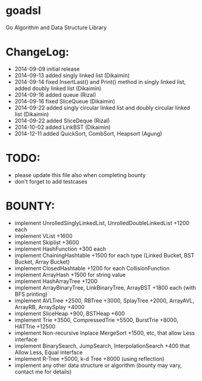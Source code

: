 goadsl
======

Go Algorithm and Data Structure Library


ChangeLog:
==========

* 2014-09-09 initial release
* 2014-09-13 added singly linked list (Dikaimin)
* 2014-09-14 fixed InsertLast() and Print() method in singly linked list, added doubly linked list (Dikaimin)
* 2014-09-16 added queue (Rizal)
* 2014-09-16 fixed SliceQueue (Dikaimin)
* 2014-09-22 added singly circular linked list and doubly circular linked list (Dikaimin)
* 2014-09-22 added SliceDeque (Rizal)
* 2014-10-02 added LinkBST (Dikaimin)
* 2014-12-11 added QuickSort, CombSort, Heapsort (Agung)

TODO:
=====

* please update this file also when completing bounty
* don't forget to add testcases

BOUNTY:
=======

* implement UnrolledSinglyLinkedList, UnrolledDoubleLinkedList +1200 each
* implement VList +1600
* implement Skiplist +3600
* implement HashFunction +300 each
* implement ChainingHashtable +1500 for each type (Linked Bucket, BST Bucket, Array Bucket)
* implement ClosedHashtable +1200 for each CollisionFunction
* implement ArrayHash +1500 for string value
* implement HashArrayTree +1200
* implement ArrayBinaryTree, LinkBinaryTree, ArrayBST +1800 each (with BFS printing)
* implement AVLTree +2500, RBTree +3000, SplayTree +2000, ArrayAVL, ArrayRB, ArraySplay +4000
* implement SliceHeap +900, BSTHeap +600
* implement Trie +3500, CompressedTrie +5500, BurstTrie +8000, HATTrie +12500
* implement Non-recursive Inplace MergeSort +1500, etc, that allow Less interface
* implement BinarySearch, JumpSearch, InterpolationSearch +400 that Allow Less, Equal interface
* implement R-Tree +5000, k-d Tree +8000 (using reflection)
* implement any other data structure or algorithm (bounty may vary, contact me for details)
